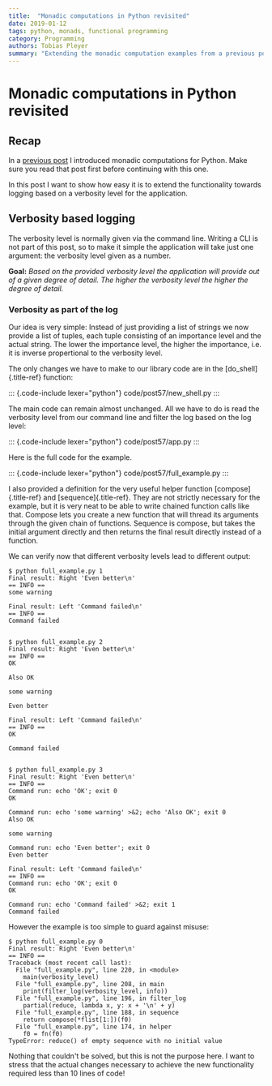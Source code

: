 ```yaml
---
title:  "Monadic computations in Python revisited"
date: 2019-01-12
tags: python, monads, functional programming
category: Programming
authors: Tobias Pleyer
summary: "Extending the monadic computation examples from a previous post"
---
```


Monadic computations in Python revisited
========================================

Recap
-----

In a [previous
post](./2018-12-28-Monadic-computations-in-Python.html) I
introduced monadic computations for Python. Make sure you read that post
first before continuing with this one.

In this post I want to show how easy it is to extend the functionality
towards logging based on a verbosity level for the application.

Verbosity based logging
-----------------------

The verbosity level is normally given via the command line. Writing a
CLI is not part of this post, so to make it simple the application will
take just one argument: the verbosity level given as a number.

**Goal:** *Based on the provided verbosity level the application will
provide out of a given degree of detail. The higher the verbosity level
the higher the degree of detail.*

### Verbosity as part of the log

Our idea is very simple: Instead of just providing a list of strings we
now provide a list of tuples, each tuple consisting of an importance
level and the actual string. The lower the importance level, the higher
the importance, i.e. it is inverse propertional to the verbosity level.

The only changes we have to make to our library code are in the
[do\_shell]{.title-ref} function:

::: {.code-include lexer="python"}
code/post57/new\_shell.py
:::

The main code can remain almost unchanged. All we have to do is read the
verbosity level from our command line and filter the log based on the
log level:

::: {.code-include lexer="python"}
code/post57/app.py
:::

Here is the full code for the example.

::: {.code-include lexer="python"}
code/post57/full\_example.py
:::

I also provided a definition for the very useful helper function
[compose]{.title-ref} and [sequence]{.title-ref}. They are not strictly
necessary for the example, but it is very neat to be able to write
chained function calls like that. Compose lets you create a new function
that will thread its arguments through the given chain of functions.
Sequence is compose, but takes the initial argument directly and then
returns the final result directly instead of a function.

We can verify now that different verbosity levels lead to different
output:

``` {.sourceCode .bash}
$ python full_example.py 1
Final result: Right 'Even better\n'
== INFO ==
some warning

Final result: Left 'Command failed\n'
== INFO ==
Command failed


$ python full_example.py 2
Final result: Right 'Even better\n'
== INFO ==
OK

Also OK

some warning

Even better

Final result: Left 'Command failed\n'
== INFO ==
OK

Command failed


$ python full_example.py 3
Final result: Right 'Even better\n'
== INFO ==
Command run: echo 'OK'; exit 0
OK

Command run: echo 'some warning' >&2; echo 'Also OK'; exit 0
Also OK

some warning

Command run: echo 'Even better'; exit 0
Even better

Final result: Left 'Command failed\n'
== INFO ==
Command run: echo 'OK'; exit 0
OK

Command run: echo 'Command failed' >&2; exit 1
Command failed
```

However the example is too simple to guard against misuse:

``` {.sourceCode .bash}
$ python full_example.py 0
Final result: Right 'Even better\n'
== INFO ==
Traceback (most recent call last):
  File "full_example.py", line 220, in <module>
    main(verbosity_level)
  File "full_example.py", line 208, in main
    print(filter_log(verbosity_level, info))
  File "full_example.py", line 196, in filter_log
    partial(reduce, lambda x, y: x + '\n' + y)
  File "full_example.py", line 188, in sequence
    return compose(*flist[1:])(f0)
  File "full_example.py", line 174, in helper
    f0 = fn(f0)
TypeError: reduce() of empty sequence with no initial value
```

Nothing that couldn't be solved, but this is not the purpose here. I
want to stress that the actual changes necessary to achieve the new
functionality required less than 10 lines of code!
